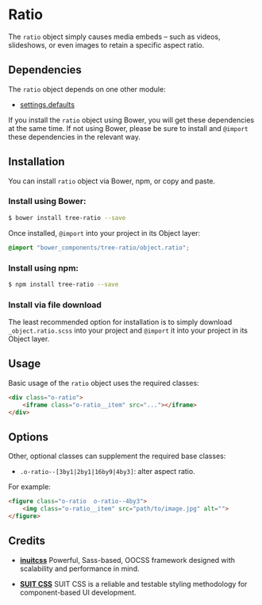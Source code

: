 # Ratio

The `ratio` object simply causes media embeds – such as videos, slideshows, or
even images to retain a specific aspect ratio.

## Dependencies

The `ratio` object depends on one other module:

* [settings.defaults](https://github.com/treeframework/settings.defaults)

If you install the `ratio` object using Bower, you will get these dependencies at
the same time. If not using Bower, please be sure to install and `@import` these
dependencies in the relevant way.

## Installation

You can install `ratio` object via Bower, npm, or copy and paste.

### Install using Bower:

```sh
$ bower install tree-ratio --save
```

Once installed, `@import` into your project in its Object layer:

```scss
@import "bower_components/tree-ratio/object.ratio";
```

### Install using npm:

```sh
$ npm install tree-ratio --save
```
### Install via file download

The least recommended option for installation is to simply download
`_object.ratio.scss` into your project and `@import` it into your project in its
Object layer.

## Usage

Basic usage of the `ratio` object uses the required classes:

```html
<div class="o-ratio">
    <iframe class="o-ratio__item" src="..."></iframe>
</div>
```

## Options

Other, optional classes can supplement the required base classes:

* `.o-ratio--[3by1|2by1|16by9|4by3]`: alter aspect ratio.

For example:

```html
<figure class="o-ratio  o-ratio--4by3">
    <img class="o-ratio__item" src="path/to/image.jpg" alt="">
</figure>
```

## Credits

* **[inuitcss](https://github.com/inuitcss)** Powerful, Sass-based, OOCSS
framework designed with scalability and performance in mind.

* **[SUIT CSS](https://github.com/suitcss)** SUIT CSS is a reliable and
testable styling methodology for component-based UI development.

